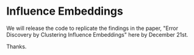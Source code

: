 # Influence Embeddings

We will release the code to replicate the findings in the paper, "Error Discovery by Clustering Influence Embeddings" here by December 21st. 

Thanks.
